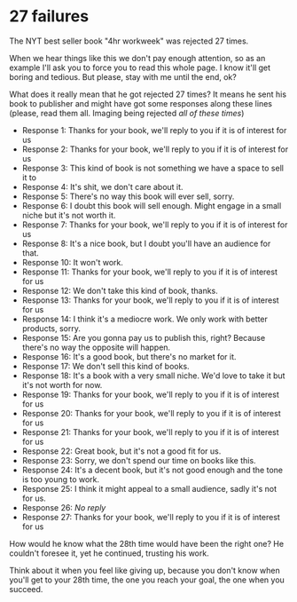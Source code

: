 
# 27 failures

The NYT best seller book "4hr workweek" was rejected 27 times.

When we hear things like this we don't pay enough attention, so as an example I'll ask you to force you to read this whole page.
I know it'll get boring and tedious. But please, stay with me until the end, ok?

What does it really mean that he got rejected 27 times?
It means he sent his book to publisher and might have got some responses along these lines (please, read them all. Imaging being rejected _all of these times_)

* Response 1: Thanks for your book, we'll reply to you if it is of interest for us
* Response 2: Thanks for your book, we'll reply to you if it is of interest for us
* Response 3: This kind of book is not something we have a space to sell it to
* Response 4: It's shit, we don't care about it.
* Response 5: There's no way this book will ever sell, sorry.
* Response 6: I doubt this book will sell enough. Might engage in a small niche but it's not worth it.
* Response 7: Thanks for your book, we'll reply to you if it is of interest for us
* Response 8: It's a nice book, but I doubt you'll have an audience for that.
* Response 10: It won't work.
* Response 11: Thanks for your book, we'll reply to you if it is of interest for us
* Response 12: We don't take this kind of book, thanks.
* Response 13: Thanks for your book, we'll reply to you if it is of interest for us
* Response 14: I think it's a mediocre work. We only work with better products, sorry.
* Response 15: Are you gonna pay us to publish this, right? Because there's no way the opposite will happen.
* Response 16: It's a good book, but there's no market for it.
* Response 17: We don't sell this kind of books.
* Response 18: It's a book with a very small niche. We'd love to take it but it's not worth for now.
* Response 19: Thanks for your book, we'll reply to you if it is of interest for us
* Response 20: Thanks for your book, we'll reply to you if it is of interest for us
* Response 21: Thanks for your book, we'll reply to you if it is of interest for us
* Response 22: Great book, but it's not a good fit for us.
* Response 23: Sorry, we don't spend our time on books like this.
* Response 24: It's a decent book, but it's not good enough and the tone is too young to work.
* Response 25: I think it might appeal to a small audience, sadly it's not for us.
* Response 26: _No reply_
* Response 27: Thanks for your book, we'll reply to you if it is of interest for us

How would he know what the 28th time would have been the right one?
He couldn't foresee it, yet he continued, trusting his work.

Think about it when you feel like giving up, because you don't know when you'll get to your 28th time, the one you reach your goal, the one when you succeed.
